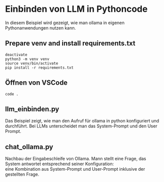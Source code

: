 # Einbinden von LLM in Pythoncode

In diesem Beispiel wird gezeigt, wie man ollama in eigenen Pythonanwendungen nutzen kann. 


## Prepare venv and install requirements.txt
```
deactivate
python3 -m venv venv
source venv/bin/activate
pip install -r requirements.txt

```


## Öffnen von VSCode

```
code .

```

## llm_einbinden.py

Das Beispiel zeigt, wie man den Aufruf für ollama in python konfiguriert und durchführt. Bei LLMs unterscheidet
man das System-Prompt und den User Prompt. 

## chat_ollama.py

Nachbau der Eingabeschleife von Ollama. Mann stellt eine Frage, das System antwortet entsprechend seiner Konfiguration:  
eine Kombination aus System-Prompt und User-Prompt inklusive der gestellten Frage.







